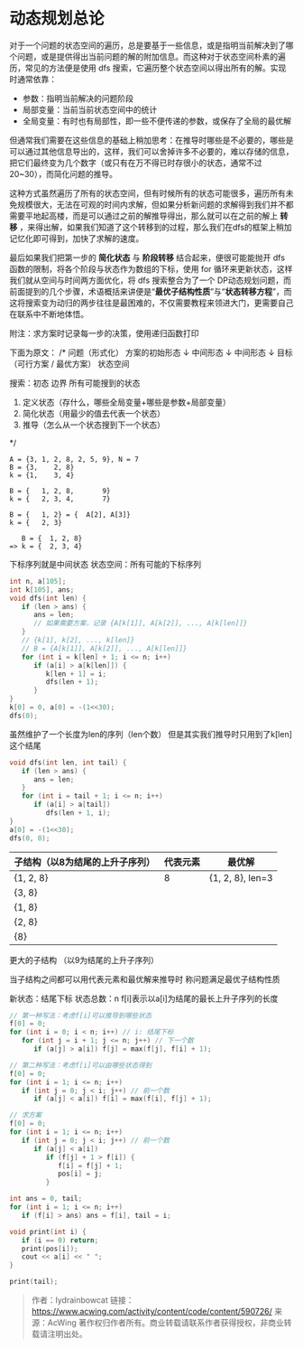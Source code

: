 # 动态规划总论

对于一个问题的状态空间的遍历，总是要基于一些信息，或是指明当前解决到了哪个问题，或是提供得出当前问题的解的附加信息。而这种对于状态空间朴素的遍历，常见的方法便是使用 dfs 搜索，它遍历整个状态空间以得出所有的解。实现时通常依靠：

- 参数：指明当前解决的问题阶段
- 局部变量：当前当前状态空间中的统计
- 全局变量：有时也有局部性，即一些不便传递的参数，或保存了全局的最优解  

但通常我们需要在这些信息的基础上稍加思考：在推导时哪些是不必要的，哪些是可以通过其他信息导出的，这样，我们可以舍掉许多不必要的，难以存储的信息，把它们最终变为几个数字（或只有在万不得已时存很小的状态，通常不过20~30），而简化问题的推导。

这种方式虽然遍历了所有的状态空间，但有时候所有的状态可能很多，遍历所有未免规模很大，无法在可观的时间内求解，但如果分析新问题的求解得到我们并不都需要平地起高楼，而是可以通过之前的解推导得出，那么就可以在之前的解上 **转移** ，来得出解，如果我们知道了这个转移到的过程，那么我们在dfs的框架上稍加记忆化即可得到，加快了求解的速度。

最后如果我们把第一步的 **简化状态** 与 **阶段转移** 结合起来，便很可能能抛开 dfs 函数的限制，将各个阶段与状态作为数组的下标，使用 for 循环来更新状态，这样我们就从空间与时间两方面优化，将 dfs 搜索整合为了一个 DP动态规划问题，而前面提到的几个步骤，术语概括来讲便是“**最优子结构性质**”与“**状态转移方程**”，而这将搜索变为动归的两步往往是最困难的，不仅需要教程来领进大门，更需要自己在联系中不断地体悟。

附注：求方案时记录每一步的决策，使用递归函数打印

下面为原文：
/*
问题（形式化）
方案的初始形态
   ↓
中间形态
   ↓
中间形态
   ↓
目标（可行方案 / 最优方案）
状态空间

搜索：初态 边界 所有可能搜到的状态

1. 定义状态（存什么，哪些全局变量+哪些是参数+局部变量）
2. 简化状态（用最少的值去代表一个状态）
3. 推导（怎么从一个状态搜到下一个状态）

*/

```plain
A = {3, 1, 2, 8, 2, 5, 9}, N = 7
B = {3,    2, 8}
k = {1,    3, 4}

B = {   1, 2, 8,       9}
k = {   2, 3, 4,       7}

B = {   1, 2} = {  A[2], A[3]}
k = {   2, 3}

   B = {  1, 2, 8}
=> k = {  2, 3, 4}
```

下标序列就是中间状态
状态空间：所有可能的下标序列

```cpp
int n, a[105];
int k[105], ans;
void dfs(int len) {
   if (len > ans) {
      ans = len;
      // 如果需要方案，记录 {A[k[1]], A[k[2]], ..., A[k[len]]}
   }
   // {k[1], k[2], ..., k[len]}
   // B = {A[k[1]], A[k[2]], ..., A[k[len]]}
   for (int i = k[len] + 1; i <= n; i++)
      if (a[i] > a[k[len]]) {
         k[len + 1] = i;
         dfs(len + 1);
      }
}
k[0] = 0, a[0] = -(1<<30);
dfs(0);
```

虽然维护了一个长度为len的序列（len个数）
但是其实我们推导时只用到了k[len]这个结尾

```cpp
void dfs(int len, int tail) {
   if (len > ans) {
      ans = len;
   }
   for (int i = tail + 1; i <= n; i++)
      if (a[i] > a[tail])
         dfs(len + 1, i);
}
a[0] = -(1<<30);
dfs(0, 0);
```

| 子结构（以8为结尾的上升子序列） | 代表元素 | 最优解           |
| ------------------------------- | -------- | ---------------- |
| {1, 2, 8}                       | 8        | {1, 2, 8}, len=3 |
| {3, 8}                          |          |                  |
| {1, 8}                          |          |                  |
| {2, 8}                          |          |                  |
| {8}                             |          |                  |

更大的子结构
（以9为结尾的上升子序列）

当子结构之间都可以用代表元素和最优解来推导时
称问题满足最优子结构性质

新状态：结尾下标
状态总数：n
f[i]表示以a[i]为结尾的最长上升子序列的长度

```cpp
// 第一种写法：考虑f[i]可以推导到哪些状态
f[0] = 0;
for (int i = 0; i < n; i++) // i: 结尾下标
   for (int j = i + 1; j <= n; j++) // 下一个数
      if (a[j] > a[i]) f[j] = max(f[j], f[i] + 1);

// 第二种写法：考虑f[i]可以由哪些状态得到
f[0] = 0;
for (int i = 1; i <= n; i++)
   if (int j = 0; j < i; j++) // 前一个数
      if (a[j] < a[i]) f[i] = max(f[i], f[j] + 1);

// 求方案
f[0] = 0;
for (int i = 1; i <= n; i++)
   if (int j = 0; j < i; j++) // 前一个数
      if (a[j] < a[i])
         if (f[j] + 1 > f[i]) {
            f[i] = f[j] + 1;
            pos[i] = j;
         }

int ans = 0, tail;
for (int i = 1; i <= n; i++)
   if (f[i] > ans) ans = f[i], tail = i;

void print(int i) {
   if (i == 0) return;
   print(pos[i]);
   cout << a[i] << " ";
}

print(tail);
```

> 作者：lydrainbowcat
> 链接：<https://www.acwing.com/activity/content/code/content/590726/>
> 来源：AcWing
> 著作权归作者所有。商业转载请联系作者获得授权，非商业转载请注明出处。
